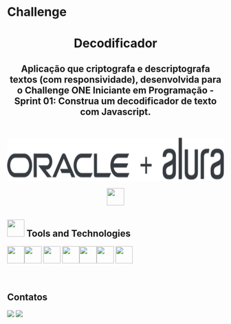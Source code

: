 # Challenge
<h1 align="center"> Decodificador </h1>
<h2 align="center"> Aplicação que criptografa e descriptografa textos (com responsividade), desenvolvida para o Challenge ONE
Iniciante em Programação - Sprint 01: Construa um decodificador de texto com Javascript.</h2><br>

<p align="center">
    <img src="images/logo_oracle_alura.svg"  width="600" height="100"/>
</p>

<div align="center">
<a  href="https://mlumoura.github.io/decodificador/" target="_blank"><img src="https://cdn.jsdelivr.net/gh/devicons/devicon/icons/github/github-original.svg"  width="40" height="40"/></a>
</div>

<h2> <img src="https://cdn.jsdelivr.net/gh/devicons/devicon/icons/git/git-original.svg" width="40" height="40"/> Tools and Technologies</h2>

<img src="https://cdn.jsdelivr.net/gh/devicons/devicon/icons/trello/trello-plain-wordmark.svg" width="40" height="40"/><img src="https://cdn.jsdelivr.net/gh/devicons/devicon/icons/figma/figma-original.svg" width="40" height="40"/> <img src="https://cdn.jsdelivr.net/gh/devicons/devicon/icons/css3/css3-original.svg" width="40" height="40"/>
<img src="https://cdn.jsdelivr.net/gh/devicons/devicon/icons/html5/html5-original.svg" width="40" height="40"/><img src="https://cdn.jsdelivr.net/gh/devicons/devicon/icons/javascript/javascript-original.svg" width="40" height="40"/><img src="https://cdn.jsdelivr.net/gh/devicons/devicon/icons/vscode/vscode-original-wordmark.svg" width="40" height="40"/>  <img src="https://cdn.jsdelivr.net/gh/devicons/devicon/icons/github/github-original.svg"  width="40" height="40"/>
 <br><br><br>


<h2> Contatos </h2>

<div>
<a href = "mailto:helidarochaa@gmail.com"><img src="https://img.shields.io/badge/Gmail-D14836?style=for-the-badge&logo=gmail&logoColor=white" target="_blank"></a>
<a href="https://www.linkedin.com/in/helida-rocha-69b844245/" target="_blank"><img src="https://img.shields.io/badge/-LinkedIn-%230077B5?style=for-the-badge&logo=linkedin&logoColor=white" target="_blank"></a>   
</div>
